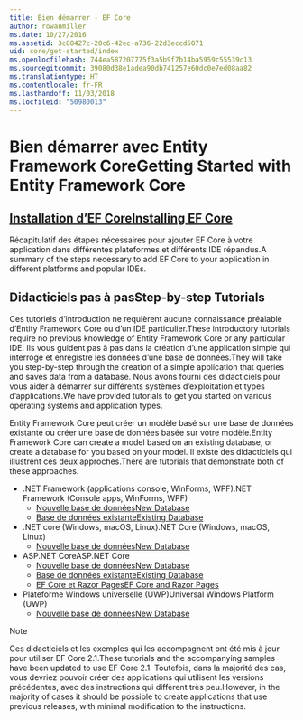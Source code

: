 ```yaml
---
title: Bien démarrer - EF Core
author: rowanmiller
ms.date: 10/27/2016
ms.assetid: 3c88427c-20c6-42ec-a736-22d3eccd5071
uid: core/get-started/index
ms.openlocfilehash: 744ea587207775f3a5b9f7b14ba5959c55539c13
ms.sourcegitcommit: 39080d38e1adea90db741257e60dc0e7ed08aa82
ms.translationtype: HT
ms.contentlocale: fr-FR
ms.lasthandoff: 11/03/2018
ms.locfileid: "50980013"
---
```

# <a name="getting-started-with-entity-framework-core"></a><span data-ttu-id="ab089-102">Bien démarrer avec Entity Framework Core</span><span class="sxs-lookup"><span data-stu-id="ab089-102">Getting Started with Entity Framework Core</span></span>

## <a name="installing-ef-coreinstallindexmd"></a>[<span data-ttu-id="ab089-103">Installation d’EF Core</span><span class="sxs-lookup"><span data-stu-id="ab089-103">Installing EF Core</span></span>](install/index.md)

<span data-ttu-id="ab089-104">Récapitulatif des étapes nécessaires pour ajouter EF Core à votre application dans différentes plateformes et différents IDE répandus.</span><span class="sxs-lookup"><span data-stu-id="ab089-104">A summary of the steps necessary to add EF Core to your application in different platforms and popular IDEs.</span></span>

## <a name="step-by-step-tutorials"></a><span data-ttu-id="ab089-105">Didacticiels pas à pas</span><span class="sxs-lookup"><span data-stu-id="ab089-105">Step-by-step Tutorials</span></span>

<span data-ttu-id="ab089-106">Ces tutoriels d’introduction ne requièrent aucune connaissance préalable d’Entity Framework Core ou d’un IDE particulier.</span><span class="sxs-lookup"><span data-stu-id="ab089-106">These introductory tutorials require no previous knowledge of Entity Framework Core or any particular IDE.</span></span> <span data-ttu-id="ab089-107">Ils vous guident pas à pas dans la création d’une application simple qui interroge et enregistre les données d’une base de données.</span><span class="sxs-lookup"><span data-stu-id="ab089-107">They will take you step-by-step through the creation of a simple application that queries and saves data from a database.</span></span> <span data-ttu-id="ab089-108">Nous avons fourni des didacticiels pour vous aider à démarrer sur différents systèmes d’exploitation et types d’applications.</span><span class="sxs-lookup"><span data-stu-id="ab089-108">We have provided tutorials to get you started on various operating systems and application types.</span></span>

<span data-ttu-id="ab089-109">Entity Framework Core peut créer un modèle basé sur une base de données existante ou créer une base de données basée sur votre modèle.</span><span class="sxs-lookup"><span data-stu-id="ab089-109">Entity Framework Core can create a model based on an existing database, or create a database for you based on your model.</span></span> <span data-ttu-id="ab089-110">Il existe des didacticiels qui illustrent ces deux approches.</span><span class="sxs-lookup"><span data-stu-id="ab089-110">There are tutorials that demonstrate both of these approaches.</span></span>

* <span data-ttu-id="ab089-111">.NET Framework (applications console, WinForms, WPF)</span><span class="sxs-lookup"><span data-stu-id="ab089-111">.NET Framework (Console apps, WinForms, WPF)</span></span>
  * [<span data-ttu-id="ab089-112">Nouvelle base de données</span><span class="sxs-lookup"><span data-stu-id="ab089-112">New Database</span></span>](full-dotnet/new-db.md)
  * [<span data-ttu-id="ab089-113">Base de données existante</span><span class="sxs-lookup"><span data-stu-id="ab089-113">Existing Database</span></span>](full-dotnet/existing-db.md)
* <span data-ttu-id="ab089-114">.NET core (Windows, macOS, Linux)</span><span class="sxs-lookup"><span data-stu-id="ab089-114">.NET Core (Windows, macOS, Linux)</span></span>
  * [<span data-ttu-id="ab089-115">Nouvelle base de données</span><span class="sxs-lookup"><span data-stu-id="ab089-115">New Database</span></span>](netcore/new-db-sqlite.md)
* <span data-ttu-id="ab089-116">ASP.NET Core</span><span class="sxs-lookup"><span data-stu-id="ab089-116">ASP.NET Core</span></span>
  * [<span data-ttu-id="ab089-117">Nouvelle base de données</span><span class="sxs-lookup"><span data-stu-id="ab089-117">New Database</span></span>](aspnetcore/new-db.md)
  * [<span data-ttu-id="ab089-118">Base de données existante</span><span class="sxs-lookup"><span data-stu-id="ab089-118">Existing Database</span></span>](aspnetcore/existing-db.md)
  * [<span data-ttu-id="ab089-119">EF Core et Razor Pages</span><span class="sxs-lookup"><span data-stu-id="ab089-119">EF Core and Razor Pages</span></span>](/aspnet/core/data/ef-rp/intro)
* <span data-ttu-id="ab089-120">Plateforme Windows universelle (UWP)</span><span class="sxs-lookup"><span data-stu-id="ab089-120">Universal Windows Platform (UWP)</span></span>
  * [<span data-ttu-id="ab089-121">Nouvelle base de données</span><span class="sxs-lookup"><span data-stu-id="ab089-121">New Database</span></span>](uwp/getting-started.md)

> [!NOTE]  
> <span data-ttu-id="ab089-122">Ces didacticiels et les exemples qui les accompagnent ont été mis à jour pour utiliser EF Core 2.1.</span><span class="sxs-lookup"><span data-stu-id="ab089-122">These tutorials and the accompanying samples have been updated to use EF Core 2.1.</span></span> <span data-ttu-id="ab089-123">Toutefois, dans la majorité des cas, vous devriez pouvoir créer des applications qui utilisent les versions précédentes, avec des instructions qui diffèrent très peu.</span><span class="sxs-lookup"><span data-stu-id="ab089-123">However, in the majority of cases it should be possible to create applications that use previous releases, with minimal modification to the instructions.</span></span> 
